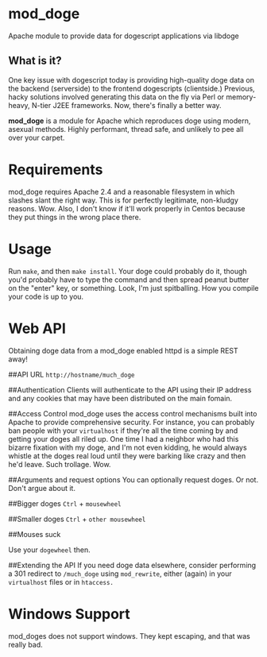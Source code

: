 mod_doge
========

Apache module to provide data for dogescript applications via libdoge

What is it?
-----------

One key issue with dogescript today is providing high-quality doge data on the
backend (serverside) to the frontend dogescripts (clientside.) Previous, hacky
solutions involved generating this data on the fly via Perl or memory-heavy,
N-tier J2EE frameworks. Now, there's finally a better way.

**mod_doge** is a module for Apache which reproduces doge using modern, asexual
methods. Highly performant, thread safe, and unlikely to pee all over your carpet.

Requirements
============

mod_doge requires Apache 2.4 and a reasonable filesystem in which slashes slant the
right way. This is for perfectly legitimate, non-kludgy reasons. Wow. Also, I don't
know if it'll work properly in Centos because they put things in the wrong place there.

Usage
=====

Run `make`, and then `make install`. Your doge could probably do it, though you'd
probably have to type the command and then spread peanut butter on the "enter" key,
or something. Look, I'm just spitballing. How you compile your code is up to you.

Web API
=======

Obtaining doge data from a mod_doge enabled httpd is a simple REST away! 

##API URL
`http://hostname/much_doge`

##Authentication
Clients will authenticate to the API using their IP address and any cookies that may
have been distributed on the main fomain.

##Access Control
mod_doge uses the access control mechanisms built into Apache to provide comprehensive
security. For instance, you can probably ban people with your `virtualhost` if they're
all the time coming by and getting your doges all riled up. One time I had a neighbor
who had this bizarre fixation with my doge, and I'm not even kidding, he would always
whistle at the doges real loud until they were barking like crazy and then he'd leave.
Such trollage. Wow.

##Arguments and request options
You can optionally request doges. Or not. Don't argue about it.

##Bigger doges
`Ctrl` + `mousewheel`

##Smaller doges
`Ctrl` + `other mousewheel`

##Mouses suck

Use your `dogewheel` then.

##Extending the API
If you need doge data elsewhere, consider performing a 301 redirect to `/much_doge` using
`mod_rewrite`, either (again) in your `virtualhost` files or in `htaccess.`

Windows Support
===============

mod_doges does not support windows. They kept escaping, and that was really bad.

